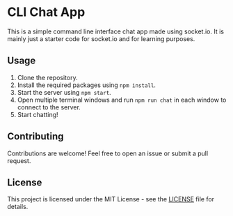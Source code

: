# CLI Chat App

This is a simple command line interface chat app made using socket.io. It is mainly just a starter code for socket.io and for learning purposes.

## Usage

1. Clone the repository.
2. Install the required packages using `npm install`.
3. Start the server using `npm start`.
4. Open multiple terminal windows and run `npm run chat` in each window to connect to the server.
5. Start chatting!

## Contributing

Contributions are welcome! Feel free to open an issue or submit a pull request.

## License

This project is licensed under the MIT License - see the [LICENSE](LICENSE) file for details.
